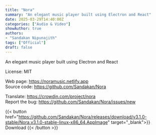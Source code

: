 ```yaml
---
title: "Nora"
summary: "An elegant music player built using Electron and React"
date: 2025-03-29T14:40:00Z
categories: ["Audio & Video"]
showAuthor: true
authors:
- "Sandakan Nipunajith"
tags: ["Official"]
draft: false
---
```


An elegant music player built using Electron and React

License: MIT

Web page: <https://noramusic.netlify.app>  
Source code: <https://github.com/Sandakan/Nora>

Translate: <https://crowdin.com/project/nora>  
Report the bug: <https://github.com/Sandakan/Nora/issues/new>  

{{< button href="https://github.com/Sandakan/Nora/releases/download/v3.1.0-stable/Nora.v3.1.0-stable-linux-x86_64.AppImage" target="_blank">}}
Download
{{< /button >}}